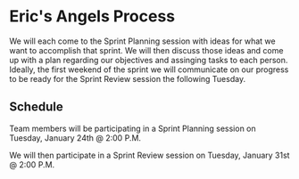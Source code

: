 # Eric's Angels Process
We will each come to the Sprint Planning session 
with ideas for what we want to accomplish that 
sprint. We will then discuss those ideas and come
up with a plan regarding our objectives and
assinging tasks to each person. Ideally, the first
weekend of the sprint we will communicate on our progress
to be ready for the Sprint Review session the following
Tuesday.

## Schedule
Team members will be participating in a Sprint Planning
session on Tuesday, January 24th @ 2:00 P.M.

We will then participate in a Sprint Review session on
Tuesday, January 31st @ 2:00 P.M.